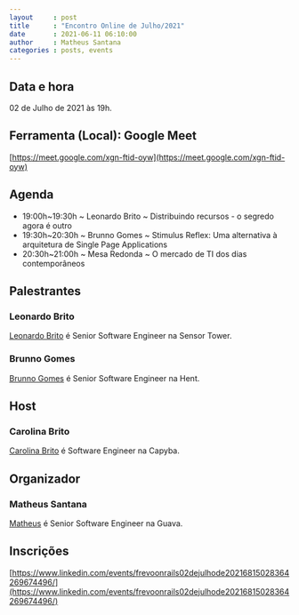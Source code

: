 ```yaml
---
layout     : post
title      : "Encontro Online de Julho/2021"
date       : 2021-06-11 06:10:00
author     : Matheus Santana
categories : posts, events
---
```


## Data e hora

02 de Julho de 2021 às 19h.

## Ferramenta (Local): Google Meet

[https://meet.google.com/xgn-ftid-oyw](https://meet.google.com/xgn-ftid-oyw)

## Agenda

- 19:00h~19:30h ~ Leonardo Brito ~ Distribuindo recursos - o segredo agora é outro
- 19:30h~20:30h ~ Brunno Gomes ~ Stimulus Reflex: Uma alternativa à arquitetura de Single Page Applications
- 20:30h~21:00h ~ Mesa Redonda ~ O mercado de TI dos dias contemporâneos

## Palestrantes

### Leonardo Brito

[Leonardo Brito](https://www.linkedin.com/in/leonardo-mendes-brito/) é Senior Software Engineer na Sensor Tower.

### Brunno Gomes

[Brunno Gomes](https://www.linkedin.com/in/brunnogomes/) é Senior Software Engineer na Hent.

## Host

### Carolina Brito

[Carolina Brito](https://www.linkedin.com/in/coab1/) é Software Engineer na Capyba.

## Organizador

### Matheus Santana

[Matheus](https://www.linkedin.com/in/matheus-santana-78b5a31b/) é Senior Software Engineer na Guava.

## Inscrições

[https://www.linkedin.com/events/frevoonrails02dejulhode20216815028364269674496/](https://www.linkedin.com/events/frevoonrails02dejulhode20216815028364269674496/)
